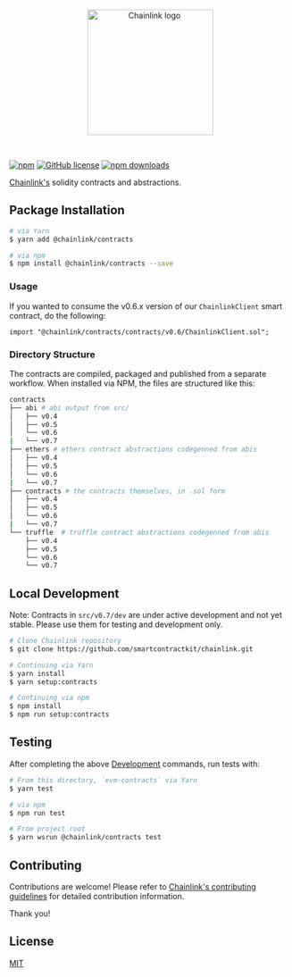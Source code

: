 <br/>
<p align="center">
<a href="https://chain.link/" target="_blank" color="#0d2990">
  <img src="https://raw.githubusercontent.com/smartcontractkit/explorer/develop/styleguide/static/images/logo-contracts-blue.svg" width="225" alt="Chainlink logo">
</a>
</p>
<br/>

[![npm](https://img.shields.io/npm/v/@chainlink/contracts?style=flat-square)](https://www.npmjs.com/package/@chainlink/contracts)
[![GitHub license](https://img.shields.io/github/license/smartcontractkit/chainlink?style=flat-square)](https://github.com/smartcontractkit/chainlink/blob/master/LICENSE)
[![npm downloads](https://img.shields.io/npm/dt/@chainlink/contracts?style=flat-square)](https://npmjs.com/package/@chainlink/contracts)

[Chainlink's](https://chain.link/) solidity contracts and abstractions.

## Package Installation

```sh
# via Yarn
$ yarn add @chainlink/contracts

# via npm
$ npm install @chainlink/contracts --save
```

### Usage

If you wanted to consume the v0.6.x version of our `ChainlinkClient` smart contract, do the following:

```solidity
import "@chainlink/contracts/contracts/v0.6/ChainlinkClient.sol";
```

### Directory Structure

The contracts are compiled, packaged and published from a separate workflow. When installed via NPM, the files are structured like this:

```sh
contracts
├── abi # abi output from src/
│   ├── v0.4
│   ├── v0.5
│   └── v0.6
|   └── v0.7
├── ethers # ethers contract abstractions codegenned from abis
│   ├── v0.4
│   ├── v0.5
│   └── v0.6
|   └── v0.7
├── contracts # the contracts themselves, in .sol form
│   ├── v0.4
│   ├── v0.5
│   └── v0.6
|   └── v0.7
└── truffle  # truffle contract abstractions codegenned from abis
    ├── v0.4
    ├── v0.5
    └── v0.6
    └── v0.7
```

## Local Development

Note: Contracts in `src/v0.7/dev` are under active development and not yet stable.
Please use them for testing and development only.

```bash
# Clone Chainlink repository
$ git clone https://github.com/smartcontractkit/chainlink.git

# Continuing via Yarn
$ yarn install
$ yarn setup:contracts

# Continuing via npm
$ npm install
$ npm run setup:contracts
```

## Testing

After completing the above [Development](#Development) commands, run tests with:

```sh
# From this directory, `evm-contracts` via Yarn
$ yarn test

# via npm
$ npm run test

# From project root
$ yarn wsrun @chainlink/contracts test
```

## Contributing

Contributions are welcome! Please refer to
[Chainlink's contributing guidelines](./docs/CONTRIBUTING.md) for detailed
contribution information.

Thank you!

## License

[MIT](https://choosealicense.com/licenses/mit/)
